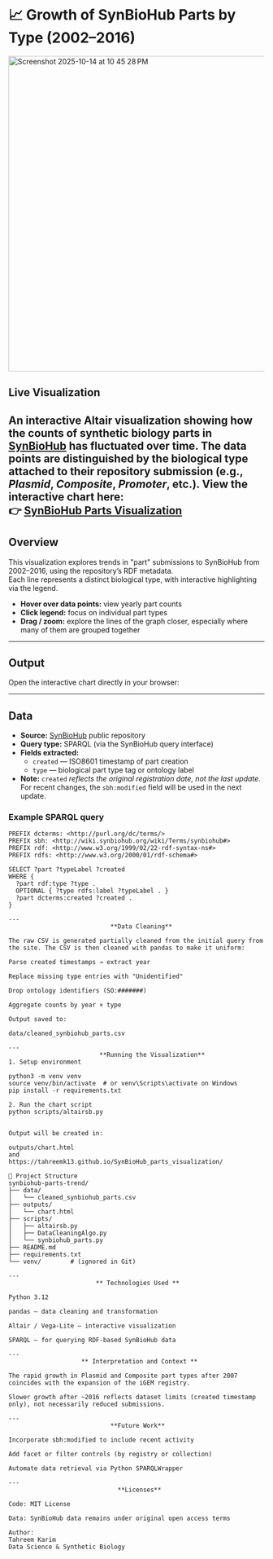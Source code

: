 # 📈 Growth of SynBioHub Parts by Type (2002–2016)

<img width="1118" height="619" alt="Screenshot 2025-10-14 at 10 45 28 PM" src="https://github.com/user-attachments/assets/8ff25cb3-b0e7-40de-bad3-211f98468aad" />




## Live Visualization

An interactive **Altair** visualization showing how the counts of synthetic biology parts in [SynBioHub](https://synbiohub.org/) has fluctuated over time. The data points are distinguished by the biological type attached to their repository submission (e.g., *Plasmid*, *Composite*, *Promoter*, etc.). View the interactive chart here:  
👉 [SynBioHub Parts Visualization](https://tahreemk13.github.io/SynBioHub_parts_visualization/)
---

## Overview

This visualization explores trends in "part" submissions to SynBioHub from 2002–2016, using the repository’s RDF metadata.  
Each line represents a distinct biological type, with interactive highlighting via the legend.

- **Hover over data points:** view yearly part counts  
- **Click legend:** focus on individual part types  
- **Drag / zoom:** explore the lines of the graph closer, especially where many of them are grouped together

---

## Output

Open the interactive chart directly in your browser:

---

## Data

- **Source:** [SynBioHub](https://synbiohub.org/) public repository
- **Query type:** SPARQL (via the SynBioHub query interface)
- **Fields extracted:**
  - `created` — ISO8601 timestamp of part creation
  - `type` — biological part type tag or ontology label
- **Note:** `created` *reflects the original registration date, not the last update.*  
  For recent changes, the `sbh:modified` field will be used in the next update.

### Example SPARQL query
```sparql
PREFIX dcterms: <http://purl.org/dc/terms/>
PREFIX sbh: <http://wiki.synbiohub.org/wiki/Terms/synbiohub#>
PREFIX rdf: <http://www.w3.org/1999/02/22-rdf-syntax-ns#>
PREFIX rdfs: <http://www.w3.org/2000/01/rdf-schema#>

SELECT ?part ?typeLabel ?created
WHERE {
  ?part rdf:type ?type .
  OPTIONAL { ?type rdfs:label ?typeLabel . }
  ?part dcterms:created ?created .
}

---          
                            **Data Cleaning**

The raw CSV is generated partially cleaned from the initial query from the site. The CSV is then cleaned with pandas to make it uniform:

Parse created timestamps → extract year

Replace missing type entries with "Unidentified"

Drop ontology identifiers (SO:#######)

Aggregate counts by year × type

Output saved to:

data/cleaned_synbiohub_parts.csv

---
                         **Running the Visualization**
1. Setup environment

python3 -m venv venv
source venv/bin/activate  # or venv\Scripts\activate on Windows
pip install -r requirements.txt

2. Run the chart script
python scripts/altairsb.py


Output will be created in:

outputs/chart.html
and 
https://tahreemk13.github.io/SynBioHub_parts_visualization/

📂 Project Structure
synbiohub-parts-trend/
├── data/
│   └── cleaned_synbiohub_parts.csv
├── outputs/
│   └── chart.html
├── scripts/
│   ├── altairsb.py
│   ├── DataCleaningAlgo.py
│   └── synbiohub_parts.py
├── README.md
├── requirements.txt
└── venv/        # (ignored in Git)

---  
                        ** Technologies Used **

Python 3.12

pandas — data cleaning and transformation

Altair / Vega-Lite — interactive visualization

SPARQL — for querying RDF-based SynBioHub data

---
                    ** Interpretation and Context **

The rapid growth in Plasmid and Composite part types after 2007 coincides with the expansion of the iGEM registry.

Slower growth after ~2016 reflects dataset limits (created timestamp only), not necessarily reduced submissions.

---
                            **Future Work**

Incorporate sbh:modified to include recent activity

Add facet or filter controls (by registry or collection)

Automate data retrieval via Python SPARQLWrapper

---
                              **Licenses**

Code: MIT License

Data: SynBioHub data remains under original open access terms

Author:
Tahreem Karim
Data Science & Synthetic Biology
